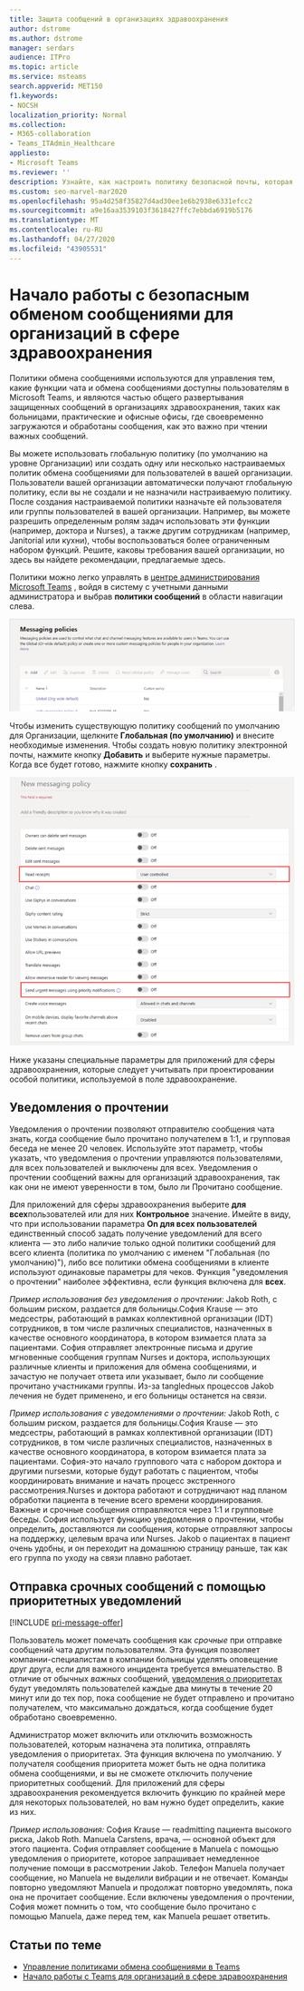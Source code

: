 ```yaml
---
title: Защита сообщений в организациях здравоохранения
author: dstrome
ms.author: dstrome
manager: serdars
audience: ITPro
ms.topic: article
ms.service: msteams
search.appverid: MET150
f1.keywords:
- NOCSH
localization_priority: Normal
ms.collection:
- M365-collaboration
- Teams_ITAdmin_Healthcare
appliesto:
- Microsoft Teams
ms.reviewer: ''
description: Узнайте, как настроить политику безопасной почты, которая может включать уведомления о прочтении и уведомлении о приоритетах.
ms.custom: seo-marvel-mar2020
ms.openlocfilehash: 95a4d258f35827d4ad30ee1e6b2938e6331efcc2
ms.sourcegitcommit: a9e16aa3539103f3618427ffc7ebbda6919b5176
ms.translationtype: MT
ms.contentlocale: ru-RU
ms.lasthandoff: 04/27/2020
ms.locfileid: "43905531"
---
```

# <a name="get-started-with-secure-messaging-for-healthcare-organizations"></a>Начало работы с безопасным обменом сообщениями для организаций в сфере здравоохранения

Политики обмена сообщениями используются для управления тем, какие функции чата и обмена сообщениями доступны пользователям в Microsoft Teams, и являются частью общего развертывания защищенных сообщений в организациях здравоохранения, таких как больницами, практические и офисные офисы, где своевременно загружаются и обработаны сообщения, как это важно при чтении важных сообщений.

Вы можете использовать глобальную политику (по умолчанию на уровне Организации) или создать одну или несколько настраиваемых политик обмена сообщениями для пользователей в вашей организации. Пользователи вашей организации автоматически получают глобальную политику, если вы не создали и не назначили настраиваемую политику. После создания настраиваемой политики назначьте ей пользователя или группы пользователей в вашей организации. Например, вы можете разрешить определенным ролям задач использовать эти функции (например, доктора и Nurses), а также другим сотрудникам (например, Janitorial или кухни), чтобы воспользоваться более ограниченным набором функций. Решите, каковы требования вашей организации, но здесь вы найдете рекомендации, предлагаемые здесь.

Политики можно легко управлять в [центре администрирования Microsoft Teams](https://admin.teams.microsoft.com) , войдя в систему с учетными данными администратора и выбрав **политики сообщений** в области навигации слева.

 ![Снимок экрана: страница "политики обмена сообщениями"](../../media/hc-messaging-policy-admin-center.png)

Чтобы изменить существующую политику сообщений по умолчанию для Организации, щелкните **Глобальная (по умолчанию)** и внесите необходимые изменения. Чтобы создать новую политику электронной почты, нажмите кнопку **Добавить** и выберите нужные параметры. Когда все будет готово, нажмите кнопку **сохранить** .

![Снимок экрана: параметры политики обмена сообщениями](../../media/hc-messaging-policy.png)

Ниже указаны специальные параметры для приложений для сферы здравоохранения, которые следует учитывать при проектировании особой политики, используемой в поле здравоохранение.

## <a name="read-receipts"></a>Уведомления о прочтении

Уведомления о прочтении позволяют отправителю сообщения чата знать, когда сообщение было прочитано получателем в 1:1, и групповая беседа не менее 20 человек. Используйте этот параметр, чтобы указать, что уведомления о прочтении управляются пользователями, для всех пользователей и выключены для всех. Уведомления о прочтении сообщений важны для организаций здравоохранения, так как они не имеют уверенности в том, было ли Прочитано сообщение.

Для приложений для сферы здравоохранения выберите **для всех**пользователей или для них **Контрольное** значение. Имейте в виду, что при использовании параметра **On для всех пользователей** единственный способ задать получение уведомлений для всего клиента — это либо наличие только одной политики сообщений для всего клиента (политика по умолчанию с именем "Глобальная (по умолчанию)"), либо все политики обмена сообщениями в клиенте используют одинаковые параметры для чеков. Функция "уведомления о прочтении" наиболее эффективна, если функция включена для **всех**.

*Пример использования без уведомления о прочтении:* Jakob Roth, с большим риском, раздается для больницы.София Krause — это медсестры, работающий в рамках коллективной организации (IDT) сотрудников, в том числе различных специалистов, назначенных в качестве основного координатора, в котором взимается плата за пациентами.  София отправляет электронные письма и другие мгновенные сообщения группам Nurses и доктора, использующих различные клиенты и приложения для обмена сообщениями, и зачастую не получает ответа или указывает, было ли сообщение прочитано участниками группы. Из-за tangledных процессов Jakob лечения не будет применено, и его больницы останется на связи.

*Пример использования с уведомлениями о прочтении:* Jakob Roth, с большим риском, раздается для больницы.София Krause — это медсестры, работающий в рамках коллективной организации (IDT) сотрудников, в том числе различных специалистов, назначенных в качестве основного координатора, в котором взимается плата за пациентами.  София-это начало группового чата с набором доктора и другими nursesми, которые будут работать с пациентом, чтобы координировать внимание и начать процесс экстренного рассмотрения.Nurses и доктора работают и сотрудничают над планом обработки пациента в течение всего времени координирования.  Важные и срочные сообщения отправляются через 1:1 и групповые беседы. София использует функцию уведомления о прочтении, чтобы определить, доставляются ли сообщения, которые отправляют запросы на поддержку, целевым врача или Nurses. Jakob о пациентах в пациент очень удобны, и он переходит на домашнюю страницу раньше, так как его группа по уходу на связи плавно работает.

## <a name="send-urgent-messages-using-priority-notifications"></a>Отправка срочных сообщений с помощью приоритетных уведомлений

[!INCLUDE [pri-message-offer](../../includes/pri-message-offer.md)]

Пользователь может помечать сообщения как *срочные* при отправке сообщений чата другим пользователям. Эта функция позволяет компании-специалистам в компании больницы уделять оповещение друг друга, если для важного инцидента требуется вмешательство. В отличие от обычных *важных* сообщений, [уведомления о приоритетах](https://support.microsoft.com/article/mark-a-message-as-important-or-urgent-in-teams-ea99d5b6-1317-4550-8d75-86ff14cd4462) будут уведомлять пользователей каждые два минуты в течение 20 минут или до тех пор, пока сообщение не будет отправлено и прочитано получателем, что максимально дождаться, когда сообщение будет обработано своевременно.

Администратор может включить или отключить возможность пользователей, которым назначена эта политика, отправлять уведомления о приоритетах. Эта функция включена по умолчанию. У получателя сообщения приоритета может быть не одна политика обмена сообщениями, и вы не сможете отключить получение приоритетных сообщений. Для приложений для сферы здравоохранения рекомендуется включить функцию по крайней мере для некоторых пользователей, но вам нужно будет определить, какие из них.

*Пример использования:* София Krause — readmitting пациента высокого риска, Jakob Roth. Manuela Carstens, врача, — основной объект для этого пациента.  София отправляет сообщение в Manuela с помощью уведомления о приоритете, которое запрашивает немедленное получение помощи в рассмотрении Jakob.  Телефон Manuela получает сообщение, но Manuela не выделили вибрации и не отвечает. Команды повторно уведомляют Manuela и продолжат повторно уведомлять, пока она не прочитает сообщение. Если включены уведомления о прочтении, София может помнить о том, что сообщение было прочитано с помощью Manuela, даже перед тем, как Manuela решает ответить.

## <a name="related-topics"></a>Статьи по теме

- [Управление политиками обмена сообщениями в Teams](../../messaging-policies-in-teams.md)
- [Начало работы с Teams для организаций в сфере здравоохранения](teams-in-hc.md)
